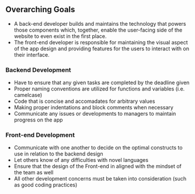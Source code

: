 ## Overarching Goals
* A back-end developer builds and maintains the technology that powers those components which, together, enable the user-facing side of the website to even exist in the first place. 
* The front-end developer is responsible for maintaining the visual aspect of the app design and providing features for the users to interact with on their interface.
### Backend Development
* Have to ensure that any given tasks are completed by the deadline given
* Proper naming conventions are utilized for functions and variables (i.e. camelcase) 
* Code that is concise and accomadates for arbitrary values
* Making proper indentations and block comments when necessary
* Communicate any issues or developments to managers to maintain progress on the app

### Front-end Development
* Communicate with one another to decide on the optimal constructs to use in relation to the backend design
* Let others know of any difficulties with novel languages
* Ensure that the design of the Front-end in aligned with the mindset of the team as well
* All other development concerns must be taken into consideration (such as good coding practices)
